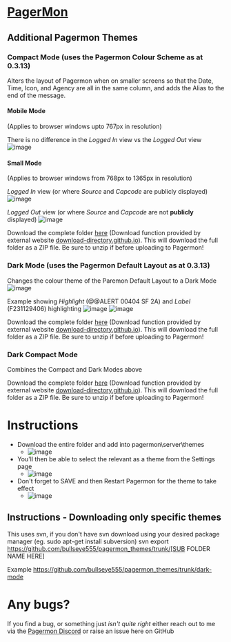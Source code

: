 # [PagerMon]([https://hrng.io/](https://github.com/pagermon/pagermon)https://github.com/pagermon/pagermon)
## Additional Pagermon Themes

### Compact Mode (uses the Pagermon Colour Scheme as at 0.3.13)
Alters the layout of Pagermon when on smaller screens so that the Date, Time, Icon, and Agency are all in the same column, and adds the Alias to the end of the message. 

#### Mobile Mode 
(Applies to browser windows upto 767px in resolution)

There is no difference in the _Logged In_ view vs the _Logged Out_ view
![image](https://github.com/user-attachments/assets/e6d8a9f9-c508-4845-9290-61134b4b2279)


#### Small Mode 
(Applies to browser windows from 768px to 1365px in resolution)

_Logged In_ view (or where _Source_ and _Capcode_ are publicly displayed)
![image](https://github.com/user-attachments/assets/0b1de178-8768-467f-adbf-02d8af5b0c6e)

_Logged Out_ view (or where _Source_ and _Capcode_ are not **publicly** displayed)
![image](https://github.com/user-attachments/assets/6f1be46f-773f-4276-9105-b5b7a48a4bbc)


Download the complete folder [here](https://download-directory.github.io/?url=https%3A%2F%2Fgithub.com%2Fbullseye555%2Fpagermon_themes%2Ftree%2Fmain%2Fcompact-default) (Download function provided by external website [download-directory.github.io](https://download-directory.github.io)). This will download the full folder as a ZIP file. Be sure to unzip if before uploading to Pagermon!

### Dark Mode (uses the Pagermon Default Layout as at 0.3.13)
Changes the colour theme of the Paremon Default Layout to a Dark Mode
![image](https://github.com/bullseye555/pagermon_themes/assets/28804763/c34f3804-a36f-4344-bcdc-b636fe197712)

Example showing _Highlight_ (@@ALERT 00404 SF 2A) and _Label_ (F231129406)  highlighting
![image](https://github.com/bullseye555/pagermon_themes/assets/28804763/299d7713-a228-4e69-b9ff-858f6fd2ea87)
![image](https://github.com/bullseye555/pagermon_themes/assets/28804763/25720c19-cba4-4619-ba32-1553779b7ae0)

Download the complete folder [here](https://download-directory.github.io/?url=https%3A%2F%2Fgithub.com%2Fbullseye555%2Fpagermon_themes%2Ftree%2Fmain%2Fdark-mode) (Download function provided by external website [download-directory.github.io](https://download-directory.github.io)). This will download the full folder as a ZIP file. Be sure to unzip if before uploading to Pagermon!

### Dark Compact Mode 
Combines the Compact and Dark Modes above

Download the complete folder [here](https://download-directory.github.io/?url=https%3A%2F%2Fgithub.com%2Fbullseye555%2Fpagermon_themes%2Ftree%2Fmain%2Fcompact-dark-mode) (Download function provided by external website [download-directory.github.io](https://download-directory.github.io)). This will download the full folder as a ZIP file. Be sure to unzip if before uploading to Pagermon!

# Instructions
* Download the entire folder and add into pagermon\server\themes
  * ![image](https://github.com/bullseye555/pagermon_themes/assets/28804763/cd13bc87-1163-41f7-9acb-c83020f55d85)
* You'll then be able to select the relevant as a theme from the Settings page
  * ![image](https://github.com/bullseye555/pagermon_themes/assets/28804763/86bedc7b-2bf7-495c-a84a-5b3c6f271842)
* Don't forget to SAVE and then Restart Pagermon for the theme to take effect
  * ![image](https://github.com/bullseye555/pagermon_themes/assets/28804763/d0876600-db82-49e3-ab81-d6524182c2e3)

## Instructions - Downloading only specific themes
This uses svn, if you don't have svn download using your desired package manager (eg. sudo apt-get install subversion)
svn export https://github.com/bullseye555/pagermon_themes/trunk/[SUB FOLDER NAME HERE]

Example https://github.com/bullseye555/pagermon_themes/trunk/dark-mode

# Any bugs?
If you find a bug, or something just _isn't quite right_ either reach out to me via the [Pagermon Discord](https://discord.gg/TXezVhRa) or raise an issue here on GitHub 
